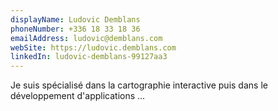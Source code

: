 ```yaml
---
displayName: Ludovic Demblans
phoneNumber: +336 18 33 18 36
emailAddress: ludovic@demblans.com
webSite: https://ludovic.demblans.com
linkedIn: ludovic-demblans-99127aa3
---
```


Je suis spécialisé dans la cartographie interactive puis dans le développement
d'applications ...
